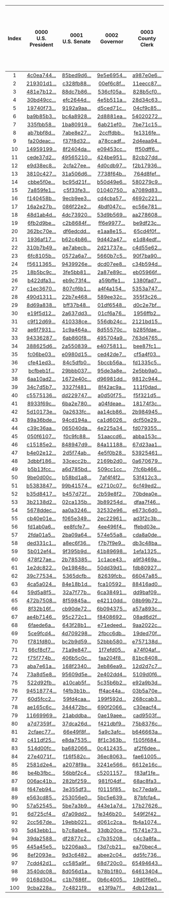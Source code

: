 | Index | 0000<br>U.S. President | 0001<br>U.S. Senate | 0002<br>Governor | 0003<br>County Clerk | 0004<br>Question 1 - should the starting time of the annual town meeting be moved to 6:30 PM? |
|:---:|:---:|:---:|:---:|:---:|:---:|
| 1 | [4c0ea744...](https://github.com/TrustTheVote-Project/VTP-mock-election.US.15/commit/4c0ea74460b424a042e17e93d4d26b73f4854f8a) | [85bed9d6...](https://github.com/TrustTheVote-Project/VTP-mock-election.US.15/commit/85bed9d64d8b1b715169ad3faf3636357ee67b67) | [9e5e6954...](https://github.com/TrustTheVote-Project/VTP-mock-election.US.15/commit/9e5e6954267d176f1039a084fabdefd401968559) | [a987e0e6...](https://github.com/TrustTheVote-Project/VTP-mock-election.US.15/commit/a987e0e6e712303a4949ac371e5d0c11dbe8be78) | [91d7f5dd...](https://github.com/TrustTheVote-Project/VTP-mock-election.US.15/commit/91d7f5dd1da79582ce42ce8393e4645ea8ce7ed6) |
| 2 | [219301d1...](https://github.com/TrustTheVote-Project/VTP-mock-election.US.15/commit/219301d1d1e9b48f419a0d56976222768c22e8e7) | [c328fb88...](https://github.com/TrustTheVote-Project/VTP-mock-election.US.15/commit/c328fb88ceee4c4770fecf84c25fd89960999d07) | [00ef6c8f...](https://github.com/TrustTheVote-Project/VTP-mock-election.US.15/commit/00ef6c8fcd758370c8ad8645998e3b3903e065de) | [11eecc87...](https://github.com/TrustTheVote-Project/VTP-mock-election.US.15/commit/11eecc87305153da339887a7d68b36487301517a) | [787621b7...](https://github.com/TrustTheVote-Project/VTP-mock-election.US.15/commit/787621b786174542fc2d6d625dcd5b0df9eb85f4) |
| 3 | [481e7b12...](https://github.com/TrustTheVote-Project/VTP-mock-election.US.15/commit/481e7b1201f9c18e6787d1f9a07a7aa6d46adf20) | [88dc7b86...](https://github.com/TrustTheVote-Project/VTP-mock-election.US.15/commit/88dc7b8675f6492afb33540287b96cbc092b1862) | [536cf05a...](https://github.com/TrustTheVote-Project/VTP-mock-election.US.15/commit/536cf05a556fb8fc24fedd77c82dd58639e0a934) | [828b5cf0...](https://github.com/TrustTheVote-Project/VTP-mock-election.US.15/commit/828b5cf08eac028ae377731e2359285680739baa) | [5e35c4ea...](https://github.com/TrustTheVote-Project/VTP-mock-election.US.15/commit/5e35c4eaa9314c1f2c179e9029ab1e3b6742aeb8) |
| 4 | [30bd49cc...](https://github.com/TrustTheVote-Project/VTP-mock-election.US.15/commit/30bd49ccb9fcf6e7cb2267516e1645ba42e8ab72) | [efc2644d...](https://github.com/TrustTheVote-Project/VTP-mock-election.US.15/commit/efc2644de29149a924ecec95234337f325fa5998) | [4e5b511a...](https://github.com/TrustTheVote-Project/VTP-mock-election.US.15/commit/4e5b511a511d827709a46758739523f61b9d1daf) | [28d34c63...](https://github.com/TrustTheVote-Project/VTP-mock-election.US.15/commit/28d34c63d3a69ce5093e85efaa4aa6f5868dad16) | [66c059f6...](https://github.com/TrustTheVote-Project/VTP-mock-election.US.15/commit/66c059f6ef87508a1c64e75cd550494793885e06) |
| 5 | [19740f73...](https://github.com/TrustTheVote-Project/VTP-mock-election.US.15/commit/19740f732fbbce066e13e454a8728e2c6ead7ef2) | [9192a9aa...](https://github.com/TrustTheVote-Project/VTP-mock-election.US.15/commit/9192a9aa59032da3a23cc0cef946038091d86da2) | [d5ced71c...](https://github.com/TrustTheVote-Project/VTP-mock-election.US.15/commit/d5ced71c0b436f80899c5ffc680119e90f4fb15a) | [04cf9c85...](https://github.com/TrustTheVote-Project/VTP-mock-election.US.15/commit/04cf9c8590893173f3fdacf38839eca891502cc2) | [398ab386...](https://github.com/TrustTheVote-Project/VTP-mock-election.US.15/commit/398ab386ae2848898fea6abf58409edde2c39fa9) |
| 6 | [ba9b85b3...](https://github.com/TrustTheVote-Project/VTP-mock-election.US.15/commit/ba9b85b3aca199394560545a9183cfa895966c40) | [bc4a8928...](https://github.com/TrustTheVote-Project/VTP-mock-election.US.15/commit/bc4a892814db8bb159d34a7f901e3379a8bee9ea) | [2d8881ea...](https://github.com/TrustTheVote-Project/VTP-mock-election.US.15/commit/2d8881ea41651a69874086a8805858b85c225717) | [54020272...](https://github.com/TrustTheVote-Project/VTP-mock-election.US.15/commit/54020272eaa3869e0dfe6979a00650d121a94236) | [75258fe2...](https://github.com/TrustTheVote-Project/VTP-mock-election.US.15/commit/75258fe2d6b319372caa26e9928efeea3b4c7cde) |
| 7 | [335fbb58...](https://github.com/TrustTheVote-Project/VTP-mock-election.US.15/commit/335fbb58641ced0cd7edd76613fd45da3ea4931c) | [1ba80919...](https://github.com/TrustTheVote-Project/VTP-mock-election.US.15/commit/1ba809191975b4c4ab8c9625f34c4bb819cf18e7) | [6ab21ef0...](https://github.com/TrustTheVote-Project/VTP-mock-election.US.15/commit/6ab21ef05c7c38903e9c38127aef9eb55cc2bd3f) | [7be71c15...](https://github.com/TrustTheVote-Project/VTP-mock-election.US.15/commit/7be71c158c90175a19d0253d9b058d10a6a649f2) | [67f5f95d...](https://github.com/TrustTheVote-Project/VTP-mock-election.US.15/commit/67f5f95ddaa567c192fad77f9a7e91bebae4175d) |
| 8 | [ab7bbf8d...](https://github.com/TrustTheVote-Project/VTP-mock-election.US.15/commit/ab7bbf8daa74483e2f587b4977497372fa7a3ed4) | [7abe8e27...](https://github.com/TrustTheVote-Project/VTP-mock-election.US.15/commit/7abe8e27688f6cd548d4068444c08259f67db5b5) | [2ccffdbb...](https://github.com/TrustTheVote-Project/VTP-mock-election.US.15/commit/2ccffdbb1e70e3828454158b7a145975a50514d5) | [fe1316fe...](https://github.com/TrustTheVote-Project/VTP-mock-election.US.15/commit/fe1316feda91c087be2cc2d35bd54af61d8cbeda) | [31677c19...](https://github.com/TrustTheVote-Project/VTP-mock-election.US.15/commit/31677c19db66e3cb6a0a0d4715f68e1c86f44170) |
| 9 | [fa20deac...](https://github.com/TrustTheVote-Project/VTP-mock-election.US.15/commit/fa20deacf157712139e7f0be05bbc1d620b12fa6) | [f37f8d32...](https://github.com/TrustTheVote-Project/VTP-mock-election.US.15/commit/f37f8d325fd71f730a51e728b563937a9a5b0723) | [a78ccadf...](https://github.com/TrustTheVote-Project/VTP-mock-election.US.15/commit/a78ccadf3773d4026e943e0c017f5efbd87cae20) | [2d4eaa94...](https://github.com/TrustTheVote-Project/VTP-mock-election.US.15/commit/2d4eaa947a9f0d3162a09d32ce465551ecb7ba1a) | [58e33087...](https://github.com/TrustTheVote-Project/VTP-mock-election.US.15/commit/58e33087ec10a76f2ef88c4b6aca5c1acd8b9e80) |
| 10 | [14959199...](https://github.com/TrustTheVote-Project/VTP-mock-election.US.15/commit/149591997cb61548329baaa84c38d5278cc1d06b) | [8f2404da...](https://github.com/TrustTheVote-Project/VTP-mock-election.US.15/commit/8f2404daa630e38bdad65534f3c2d84747da979e) | [e09453cc...](https://github.com/TrustTheVote-Project/VTP-mock-election.US.15/commit/e09453cc1f83b31f043aa0338cda7e0a832fe50a) | [ff50dff6...](https://github.com/TrustTheVote-Project/VTP-mock-election.US.15/commit/ff50dff65b865ae5ac80264be50ae81ec020225b) | [9329307b...](https://github.com/TrustTheVote-Project/VTP-mock-election.US.15/commit/9329307be2841ae984a409e46f8578ddcc792be3) |
| 11 | [cede37d2...](https://github.com/TrustTheVote-Project/VTP-mock-election.US.15/commit/cede37d265d70ecb9bab622ed2f7103dadfa087c) | [49565210...](https://github.com/TrustTheVote-Project/VTP-mock-election.US.15/commit/49565210854527426e699cc7ed56e5b5dc980f34) | [424be951...](https://github.com/TrustTheVote-Project/VTP-mock-election.US.15/commit/424be951dc05bf9662db0fe4b0a40a8192f772c3) | [82cb27dd...](https://github.com/TrustTheVote-Project/VTP-mock-election.US.15/commit/82cb27dd46f86460f5da1e94fbb1a2c206edcf59) | [9385a488...](https://github.com/TrustTheVote-Project/VTP-mock-election.US.15/commit/9385a4881d42a9963db0b2d4bd3ebe7796e3d164) |
| 12 | [e9d38ec8...](https://github.com/TrustTheVote-Project/VTP-mock-election.US.15/commit/e9d38ec8100a6e6e1d5996da5998275a8b99219b) | [2cfa27ee...](https://github.com/TrustTheVote-Project/VTP-mock-election.US.15/commit/2cfa27eee0bc262eef1e36fb73631f1a8aa5ee8c) | [4d0cdb97...](https://github.com/TrustTheVote-Project/VTP-mock-election.US.15/commit/4d0cdb970aaba9ef71487b7dccaaadf5cb05de2c) | [f2b17936...](https://github.com/TrustTheVote-Project/VTP-mock-election.US.15/commit/f2b17936cf31ef91f4926c170fce665749f108b9) | [bb33cff9...](https://github.com/TrustTheVote-Project/VTP-mock-election.US.15/commit/bb33cff9e51c650c41db4c9b21ede55817c4eb69) |
| 13 | [3810c427...](https://github.com/TrustTheVote-Project/VTP-mock-election.US.15/commit/3810c427733b4db75a0c8b4047c1395f951276aa) | [31a506d6...](https://github.com/TrustTheVote-Project/VTP-mock-election.US.15/commit/31a506d693d2f5e130af3e261a957fc7ca4759e1) | [7738f64b...](https://github.com/TrustTheVote-Project/VTP-mock-election.US.15/commit/7738f64b9539bb35e4a180d228cd9914efbe05b2) | [764d8fef...](https://github.com/TrustTheVote-Project/VTP-mock-election.US.15/commit/764d8feff8436d0024d99ce27baa36168f36ef61) | [7b76bc38...](https://github.com/TrustTheVote-Project/VTP-mock-election.US.15/commit/7b76bc381e79e54337186423b942f603191fbaf7) |
| 14 | [cbbe5f0e...](https://github.com/TrustTheVote-Project/VTP-mock-election.US.15/commit/cbbe5f0eac39d1d3b1cdce31593769470f87b17b) | [bc95d21f...](https://github.com/TrustTheVote-Project/VTP-mock-election.US.15/commit/bc95d21f8d6d840e76237682d1c6bfc2797dff54) | [b50d49e6...](https://github.com/TrustTheVote-Project/VTP-mock-election.US.15/commit/b50d49e6e515ed352513c4017239d709ebbdc4d1) | [580279c9...](https://github.com/TrustTheVote-Project/VTP-mock-election.US.15/commit/580279c95269e9b1bb6d7fda5ac248f38f750e9d) | [f23c69ba...](https://github.com/TrustTheVote-Project/VTP-mock-election.US.15/commit/f23c69ba1fa3ec14b8aadca9ee208b8c3259efa3) |
| 15 | [7a859fe1...](https://github.com/TrustTheVote-Project/VTP-mock-election.US.15/commit/7a859fe192e61bdf4ca3eee4e1d8c9ee77f65039) | [c5f33fe3...](https://github.com/TrustTheVote-Project/VTP-mock-election.US.15/commit/c5f33fe3c0f3d1025938610e0dfdce037050b8ad) | [01040750...](https://github.com/TrustTheVote-Project/VTP-mock-election.US.15/commit/0104075003ace58b06a90c2f64d1e7b899b8161e) | [a7089d83...](https://github.com/TrustTheVote-Project/VTP-mock-election.US.15/commit/a7089d83714ffb4ba533c97d4473d2581c0b983e) | [3aa970b3...](https://github.com/TrustTheVote-Project/VTP-mock-election.US.15/commit/3aa970b3d61c7bc35243d3ade78573f28dd69b13) |
| 16 | [f140458b...](https://github.com/TrustTheVote-Project/VTP-mock-election.US.15/commit/f140458be33f65ea871fbc490ff39c230582b551) | [9ecb9ee3...](https://github.com/TrustTheVote-Project/VTP-mock-election.US.15/commit/9ecb9ee302e4ddb732f54ed7ac80a324977febf5) | [cd4cba57...](https://github.com/TrustTheVote-Project/VTP-mock-election.US.15/commit/cd4cba57f0b6a02063b21b37204390d2cdd8473a) | [4692c221...](https://github.com/TrustTheVote-Project/VTP-mock-election.US.15/commit/4692c221476d41c3f08a9a63114c119209554dfb) | [492dd62c...](https://github.com/TrustTheVote-Project/VTP-mock-election.US.15/commit/492dd62ccd783fcd4ec4ee1b46a23808f6571878) |
| 17 | [16a2e27b...](https://github.com/TrustTheVote-Project/VTP-mock-election.US.15/commit/16a2e27b541aa32e64baf6a9ebfabeaebe952d06) | [086f22e2...](https://github.com/TrustTheVote-Project/VTP-mock-election.US.15/commit/086f22e26b67d89214c62a6bef8e46bfdd2709c6) | [4bdf047c...](https://github.com/TrustTheVote-Project/VTP-mock-election.US.15/commit/4bdf047c578639dd588bf36d8c1f2832344218ad) | [ec56e781...](https://github.com/TrustTheVote-Project/VTP-mock-election.US.15/commit/ec56e78164cbf4e1e15436f4918270962d8d6fb3) | [af28f459...](https://github.com/TrustTheVote-Project/VTP-mock-election.US.15/commit/af28f4595e29b6c4080188720392b10a3c329b30) |
| 18 | [48d1ab4d...](https://github.com/TrustTheVote-Project/VTP-mock-election.US.15/commit/48d1ab4da918242b2c1466c31f818439be0252d6) | [4dc73920...](https://github.com/TrustTheVote-Project/VTP-mock-election.US.15/commit/4dc73920144c5840372721907e1ba271d66832fb) | [53d9b569...](https://github.com/TrustTheVote-Project/VTP-mock-election.US.15/commit/53d9b5694859b57d96d986d044043e36de1d356d) | [aa278608...](https://github.com/TrustTheVote-Project/VTP-mock-election.US.15/commit/aa278608eba85f3121970b6ebbf9dcb4013a9ca2) | [8eb42efa...](https://github.com/TrustTheVote-Project/VTP-mock-election.US.15/commit/8eb42efa994a1aa2cd8e491192f98c4c7d724214) |
| 19 | [6fb2d9be...](https://github.com/TrustTheVote-Project/VTP-mock-election.US.15/commit/6fb2d9bea85cc8753997e660966be3701b0de13d) | [c2b8684f...](https://github.com/TrustTheVote-Project/VTP-mock-election.US.15/commit/c2b8684ff2a7ee3d42713d7c79270f5053a4c085) | [ff6e9977...](https://github.com/TrustTheVote-Project/VTP-mock-election.US.15/commit/ff6e99776f22485509c9231d517ce0f6fb3f0a34) | [be9df23c...](https://github.com/TrustTheVote-Project/VTP-mock-election.US.15/commit/be9df23cb3d6505d96b42db79e2e0697c05aeca8) | [2c4fed28...](https://github.com/TrustTheVote-Project/VTP-mock-election.US.15/commit/2c4fed2823b5d981ef08bda329319bd70e5731a8) |
| 20 | [362bc70e...](https://github.com/TrustTheVote-Project/VTP-mock-election.US.15/commit/362bc70e7828197a7a278dacfa125ba1985d10ba) | [df6edcdd...](https://github.com/TrustTheVote-Project/VTP-mock-election.US.15/commit/df6edcdd9587f76fe23794f23b8a0455ff3e9b2b) | [e1aa8e15...](https://github.com/TrustTheVote-Project/VTP-mock-election.US.15/commit/e1aa8e15aaeb85471767800f586d27e43d2b7a6d) | [65cd4f0f...](https://github.com/TrustTheVote-Project/VTP-mock-election.US.15/commit/65cd4f0fcc001d9bb6ff4cb7c52cca01cb486cdc) | [3d4c507d...](https://github.com/TrustTheVote-Project/VTP-mock-election.US.15/commit/3d4c507d722ac879bcf6cbffd0178f15661e3846) |
| 21 | [1936af17...](https://github.com/TrustTheVote-Project/VTP-mock-election.US.15/commit/1936af17b05270428a0153ce7c8b819da91d8e0e) | [b62c4b86...](https://github.com/TrustTheVote-Project/VTP-mock-election.US.15/commit/b62c4b86b01430c6b628c74de628abec938278ce) | [9d442a47...](https://github.com/TrustTheVote-Project/VTP-mock-election.US.15/commit/9d442a476bafd5333bb6877ac78195ccf03373be) | [e1d84edf...](https://github.com/TrustTheVote-Project/VTP-mock-election.US.15/commit/e1d84edf3dd6fd44cc38ef8dd66bf3fdc4b67cdc) | [97d6afe3...](https://github.com/TrustTheVote-Project/VTP-mock-election.US.15/commit/97d6afe3bb4573d5e5f560bc48da4649dc57368f) |
| 22 | [310b7b49...](https://github.com/TrustTheVote-Project/VTP-mock-election.US.15/commit/310b7b497493504ed82fcaabf342c2bb542b79aa) | [ae7abecb...](https://github.com/TrustTheVote-Project/VTP-mock-election.US.15/commit/ae7abecbc7d65931b7900ed9c7eadc23d02a2136) | [2d21737e...](https://github.com/TrustTheVote-Project/VTP-mock-election.US.15/commit/2d21737e23578752be471212a2ac289374e421f1) | [c4d55e62...](https://github.com/TrustTheVote-Project/VTP-mock-election.US.15/commit/c4d55e622c7770e9376e4461993db795646d706e) | [0051c5b1...](https://github.com/TrustTheVote-Project/VTP-mock-election.US.15/commit/0051c5b14569efa6036aab765976d27d4c06aa18) |
| 23 | [6fc8105b...](https://github.com/TrustTheVote-Project/VTP-mock-election.US.15/commit/6fc8105b5b7025829923351e5feeb7c7965fa93a) | [0572a6a7...](https://github.com/TrustTheVote-Project/VTP-mock-election.US.15/commit/0572a6a7357c3614e9ca700dc3cbc8ac32a60442) | [5660b7c5...](https://github.com/TrustTheVote-Project/VTP-mock-election.US.15/commit/5660b7c57edbb0d52d7f0c4fb7c1f8bcfae6a80d) | [90f7ba90...](https://github.com/TrustTheVote-Project/VTP-mock-election.US.15/commit/90f7ba903ed6cf63d092468f4b6238c01d52e4d2) | [30f90d2d...](https://github.com/TrustTheVote-Project/VTP-mock-election.US.15/commit/30f90d2db27b4c8dcf7fb65de1fad1061a84fcdc) |
| 24 | [f5611365...](https://github.com/TrustTheVote-Project/VTP-mock-election.US.15/commit/f5611365bd6953eb80da4e36055673f679ac6076) | [9439926e...](https://github.com/TrustTheVote-Project/VTP-mock-election.US.15/commit/9439926e77640e591b53737f86779793a242ff67) | [dcd07ee8...](https://github.com/TrustTheVote-Project/VTP-mock-election.US.15/commit/dcd07ee8b98ba77b619cf51a133ed1f28e8e56e2) | [c34b594d...](https://github.com/TrustTheVote-Project/VTP-mock-election.US.15/commit/c34b594dc53d9dc10e72405bcfeb7e7440e29731) | [f44128d3...](https://github.com/TrustTheVote-Project/VTP-mock-election.US.15/commit/f44128d3ec19cd594db13efec5866a068564d7e1) |
| 25 | [18b5bc9c...](https://github.com/TrustTheVote-Project/VTP-mock-election.US.15/commit/18b5bc9c8508801739a84f486ce409991b5cdcb2) | [3fe5bb81...](https://github.com/TrustTheVote-Project/VTP-mock-election.US.15/commit/3fe5bb817c4ea0f8eeb3506486e973a3209588d6) | [2a87e89c...](https://github.com/TrustTheVote-Project/VTP-mock-election.US.15/commit/2a87e89ca91f54950b84ebed945ed2abf816d32f) | [eb05966f...](https://github.com/TrustTheVote-Project/VTP-mock-election.US.15/commit/eb05966f0c3be213505e9f7b5caf2c8f2f31b906) | [fab19e9b...](https://github.com/TrustTheVote-Project/VTP-mock-election.US.15/commit/fab19e9b1c8af6e75019efe9587a1a46e6a86cd1) |
| 26 | [b422dfa3...](https://github.com/TrustTheVote-Project/VTP-mock-election.US.15/commit/b422dfa3f46645808b22462337d2549f3f3742fc) | [eb9c73f4...](https://github.com/TrustTheVote-Project/VTP-mock-election.US.15/commit/eb9c73f4d10ad526f0b1d2516c43373e89584187) | [a59bffe1...](https://github.com/TrustTheVote-Project/VTP-mock-election.US.15/commit/a59bffe16ca37400d7cc89c1a52bf2cfc9503f0e) | [1380fad7...](https://github.com/TrustTheVote-Project/VTP-mock-election.US.15/commit/1380fad7eaa91ea355130260b46edd87926213fa) | [a0d39a31...](https://github.com/TrustTheVote-Project/VTP-mock-election.US.15/commit/a0d39a31b44471cbb2628a3267e26b858af826cc) |
| 27 | [c1ec3670...](https://github.com/TrustTheVote-Project/VTP-mock-election.US.15/commit/c1ec367029b48546918f92f54ba82e5d03582d48) | [807cf6b1...](https://github.com/TrustTheVote-Project/VTP-mock-election.US.15/commit/807cf6b1b4b00239b5ba13496bfffc2da4237d13) | [a4f4a154...](https://github.com/TrustTheVote-Project/VTP-mock-election.US.15/commit/a4f4a15481d6c7258fa472d1ebe906d9a46037d0) | [5353a747...](https://github.com/TrustTheVote-Project/VTP-mock-election.US.15/commit/5353a747a91e7c0a3f4bd406b148663ecd3ca607) | [d5305698...](https://github.com/TrustTheVote-Project/VTP-mock-election.US.15/commit/d5305698e60baa9d1a57d741336803c60f84af76) |
| 28 | [490d1311...](https://github.com/TrustTheVote-Project/VTP-mock-election.US.15/commit/490d13119a12ef84092c3c4bfd408a24eadebca4) | [22b7e468...](https://github.com/TrustTheVote-Project/VTP-mock-election.US.15/commit/22b7e468f2c710d8265ac4bee67f63ec9645a7d7) | [589ee32c...](https://github.com/TrustTheVote-Project/VTP-mock-election.US.15/commit/589ee32cafa9ed5ff7615a170332e45a2c532482) | [355f3c26...](https://github.com/TrustTheVote-Project/VTP-mock-election.US.15/commit/355f3c26de702eede7a7d44af51147ec606f2cc9) | [8ed3c6c1...](https://github.com/TrustTheVote-Project/VTP-mock-election.US.15/commit/8ed3c6c152ac8623c11cd4326a712a8023b993fd) |
| 29 | [8d69a838...](https://github.com/TrustTheVote-Project/VTP-mock-election.US.15/commit/8d69a83847384463bacb8b67fc4b1d2ea2d707c6) | [bff37b48...](https://github.com/TrustTheVote-Project/VTP-mock-election.US.15/commit/bff37b484f665fa4c5e4f949859b62f373ff2472) | [01df6548...](https://github.com/TrustTheVote-Project/VTP-mock-election.US.15/commit/01df6548ec073d870a3f20a587c210bad8f5c122) | [d0c2e7bf...](https://github.com/TrustTheVote-Project/VTP-mock-election.US.15/commit/d0c2e7bfb8d6b3c4c0dab8c1e89a4fd8d523516f) | [615160e8...](https://github.com/TrustTheVote-Project/VTP-mock-election.US.15/commit/615160e80eadec83338e7320345b3ad71b323de0) |
| 30 | [e19f5d12...](https://github.com/TrustTheVote-Project/VTP-mock-election.US.15/commit/e19f5d121020957669260fca9054295adf9f9d90) | [2a637dd3...](https://github.com/TrustTheVote-Project/VTP-mock-election.US.15/commit/2a637dd3da356fd72791e6c7ebd2fea483f96c63) | [01cf6a76...](https://github.com/TrustTheVote-Project/VTP-mock-election.US.15/commit/01cf6a76f4db50b8a745e2cad0136d4132c9f67c) | [1956ffb2...](https://github.com/TrustTheVote-Project/VTP-mock-election.US.15/commit/1956ffb22cdba9d4011f48c220c655f2b1517c50) | [4e52e440...](https://github.com/TrustTheVote-Project/VTP-mock-election.US.15/commit/4e52e4407c237b82b2539e6100a899ef3daf4189) |
| 31 | [c9f12d69...](https://github.com/TrustTheVote-Project/VTP-mock-election.US.15/commit/c9f12d699f8a17cf2ec40a60386fcab5370f65d8) | [410338ce...](https://github.com/TrustTheVote-Project/VTP-mock-election.US.15/commit/410338ce7f453c588ff100f0be675b656f5671d8) | [556db24c...](https://github.com/TrustTheVote-Project/VTP-mock-election.US.15/commit/556db24c176b4d3f45c77f157a19c63f929a7063) | [2121bd15...](https://github.com/TrustTheVote-Project/VTP-mock-election.US.15/commit/2121bd15e90e7bd18670e205a8c06f04d14c8e2e) | [91b6c455...](https://github.com/TrustTheVote-Project/VTP-mock-election.US.15/commit/91b6c45569bf4b650846dfef9ce3860329353638) |
| 32 | [ae6f7931...](https://github.com/TrustTheVote-Project/VTP-mock-election.US.15/commit/ae6f7931e489ebcd0964ec3918e8ec17bc94037a) | [1c9a464a...](https://github.com/TrustTheVote-Project/VTP-mock-election.US.15/commit/1c9a464a7d9ff6a42cc812de15defa90178174b4) | [8d55570c...](https://github.com/TrustTheVote-Project/VTP-mock-election.US.15/commit/8d55570cbc82ed5cc7061cb28b07373230bc034f) | [b285fdae...](https://github.com/TrustTheVote-Project/VTP-mock-election.US.15/commit/b285fdae569b6a0721508e10d1e0fa0355401a24) | [160d5d00...](https://github.com/TrustTheVote-Project/VTP-mock-election.US.15/commit/160d5d00ba71e4f8de4cf2197ac58134b09a1852) |
| 33 | [94336287...](https://github.com/TrustTheVote-Project/VTP-mock-election.US.15/commit/943362877ee33e22f9bba686154b704fd02a49b6) | [6ab860f8...](https://github.com/TrustTheVote-Project/VTP-mock-election.US.15/commit/6ab860f885e2dff0f9b94e183f7f13fd2a57e173) | [495704a9...](https://github.com/TrustTheVote-Project/VTP-mock-election.US.15/commit/495704a99df8b78f62f42b969e593b60d7cddb37) | [763d4765...](https://github.com/TrustTheVote-Project/VTP-mock-election.US.15/commit/763d4765505491494ca5c05d59edd34262b474a0) | [23dba760...](https://github.com/TrustTheVote-Project/VTP-mock-election.US.15/commit/23dba760a2b8e42a3e47831e35c8d3d61bd60c3f) |
| 34 | [388625d6...](https://github.com/TrustTheVote-Project/VTP-mock-election.US.15/commit/388625d600ca1847a225c5cb63b2211e6d3d0cfb) | [2a550839...](https://github.com/TrustTheVote-Project/VTP-mock-election.US.15/commit/2a5508397acaa21f492e8851565952ea4694a59d) | [e4075811...](https://github.com/TrustTheVote-Project/VTP-mock-election.US.15/commit/e407581118cd4c2bb2f8a40daca9017786236de7) | [bee87fc1...](https://github.com/TrustTheVote-Project/VTP-mock-election.US.15/commit/bee87fc193debfba80f79c00338e49dffa2891fe) | [c1a7118b...](https://github.com/TrustTheVote-Project/VTP-mock-election.US.15/commit/c1a7118be1f7c8cd13e1241f89225ea3c593d5b3) |
| 35 | [fc06be03...](https://github.com/TrustTheVote-Project/VTP-mock-election.US.15/commit/fc06be03ec0dc5dd8f100af15420f6e9edd3fb7d) | [e0980d15...](https://github.com/TrustTheVote-Project/VTP-mock-election.US.15/commit/e0980d155f6c70b0c9823a23eae75553e91e8ed9) | [ced42de7...](https://github.com/TrustTheVote-Project/VTP-mock-election.US.15/commit/ced42de760a0d6712fab04c029bd6518f3d9810d) | [cf5a4f03...](https://github.com/TrustTheVote-Project/VTP-mock-election.US.15/commit/cf5a4f03b8d84794e85f9c2bb7dae98add718cb1) | [05319bd6...](https://github.com/TrustTheVote-Project/VTP-mock-election.US.15/commit/05319bd6252b2187a85250de30161789de659b3c) |
| 36 | [cfe41ed3...](https://github.com/TrustTheVote-Project/VTP-mock-election.US.15/commit/cfe41ed3e2c8dfee4ac149407fd79a805b7ec77a) | [84c5dfb0...](https://github.com/TrustTheVote-Project/VTP-mock-election.US.15/commit/84c5dfb0b17ce1b5b2f36dc302c2811b87925db2) | [5bccb56a...](https://github.com/TrustTheVote-Project/VTP-mock-election.US.15/commit/5bccb56a57f82610de41a3e0f7ee5685a86edb03) | [fd1335c5...](https://github.com/TrustTheVote-Project/VTP-mock-election.US.15/commit/fd1335c5dc7d2df62826945d38770b59f0f0abfe) | [817055e9...](https://github.com/TrustTheVote-Project/VTP-mock-election.US.15/commit/817055e9fb0d31ed659da0a7b76cfb518beda1bd) |
| 37 | [bcfbeb1f...](https://github.com/TrustTheVote-Project/VTP-mock-election.US.15/commit/bcfbeb1fb853267b8afa800a3c03d88f20e9feae) | [29bbb037...](https://github.com/TrustTheVote-Project/VTP-mock-election.US.15/commit/29bbb0379f5ee7c06aa5de016b9f8789c49e9c4a) | [95de3a8e...](https://github.com/TrustTheVote-Project/VTP-mock-election.US.15/commit/95de3a8ec6af6be9243cb82f4fb7696f52dc5f23) | [2e5bb9a0...](https://github.com/TrustTheVote-Project/VTP-mock-election.US.15/commit/2e5bb9a0e1ff59c89ce9e465a88cf78ebf3311f9) | [1fc57a3b...](https://github.com/TrustTheVote-Project/VTP-mock-election.US.15/commit/1fc57a3bfa9d0eee8f66ad65ce7262aa7b744143) |
| 38 | [6aa10ad2...](https://github.com/TrustTheVote-Project/VTP-mock-election.US.15/commit/6aa10ad2d1c8799cf871150a0eaa96706dd8d347) | [1672e40c...](https://github.com/TrustTheVote-Project/VTP-mock-election.US.15/commit/1672e40c41a44a8f431619c511892313ecfccca0) | [d96981dd...](https://github.com/TrustTheVote-Project/VTP-mock-election.US.15/commit/d96981dd83175bee1a2103db7a769d2a86435dd1) | [9812c944...](https://github.com/TrustTheVote-Project/VTP-mock-election.US.15/commit/9812c944eb6697392e78eb5456c64db353a0635d) | [947fc3c8...](https://github.com/TrustTheVote-Project/VTP-mock-election.US.15/commit/947fc3c8db7d802f9848f7592c9e9a2300904031) |
| 39 | [34c7d5b7...](https://github.com/TrustTheVote-Project/VTP-mock-election.US.15/commit/34c7d5b700f13c282db8444ad66bdba74de40764) | [3327f481...](https://github.com/TrustTheVote-Project/VTP-mock-election.US.15/commit/3327f481f35493905f625e0ed4d92d66597bf1fb) | [8f42ac9a...](https://github.com/TrustTheVote-Project/VTP-mock-election.US.15/commit/8f42ac9aafbe0cfa232a01604033458fc9c09115) | [111f0dad...](https://github.com/TrustTheVote-Project/VTP-mock-election.US.15/commit/111f0dadd98549aa0dc286a4b911b9e911ec269a) | [3e751b18...](https://github.com/TrustTheVote-Project/VTP-mock-election.US.15/commit/3e751b1840d486d1956e5851149a1ac9f2ce049a) |
| 40 | [c5575136...](https://github.com/TrustTheVote-Project/VTP-mock-election.US.15/commit/c55751365c939d77e9672f86473d6a065f442d2e) | [dd229747...](https://github.com/TrustTheVote-Project/VTP-mock-election.US.15/commit/dd229747ce3654239361d995abe82b40c4a3ca4f) | [a0d50f75...](https://github.com/TrustTheVote-Project/VTP-mock-election.US.15/commit/a0d50f754e9d365f21679403c02a1d8016a4756c) | [f5f321d5...](https://github.com/TrustTheVote-Project/VTP-mock-election.US.15/commit/f5f321d54c814196b2f70445eb5111d356c548a9) | [6190ed49...](https://github.com/TrustTheVote-Project/VTP-mock-election.US.15/commit/6190ed494deab9f6c104b31c0c3d4285fc219c8c) |
| 41 | [8933f69c...](https://github.com/TrustTheVote-Project/VTP-mock-election.US.15/commit/8933f69c2ab3cc1eb7ac76f8bbfb326410473cc8) | [6ba2e780...](https://github.com/TrustTheVote-Project/VTP-mock-election.US.15/commit/6ba2e7800e4416152f480bcbd262142bd629325f) | [a04fdeae...](https://github.com/TrustTheVote-Project/VTP-mock-election.US.15/commit/a04fdeae1bc01cb4d12185d0a902f0fdf5417cb9) | [18174f3c...](https://github.com/TrustTheVote-Project/VTP-mock-election.US.15/commit/18174f3ce82e8950a79206cc09c55d19721f72de) | [dd0c9170...](https://github.com/TrustTheVote-Project/VTP-mock-election.US.15/commit/dd0c9170a2a5d98d4dc66715d35a49fca58ba255) |
| 42 | [5d10173e...](https://github.com/TrustTheVote-Project/VTP-mock-election.US.15/commit/5d10173e0b7aaf15946d7975581279cf4e695432) | [0a2633fc...](https://github.com/TrustTheVote-Project/VTP-mock-election.US.15/commit/0a2633fc5726f890cf9760601d3bcad597afad99) | [aa14cb86...](https://github.com/TrustTheVote-Project/VTP-mock-election.US.15/commit/aa14cb860c8e39131ea921584485b37662d4dd25) | [2b984945...](https://github.com/TrustTheVote-Project/VTP-mock-election.US.15/commit/2b9849454bff98e1b54e6813f469dc99306664e7) | [76737114...](https://github.com/TrustTheVote-Project/VTP-mock-election.US.15/commit/76737114cdf8dcd0a723247bd3862c3bbb0683e9) |
| 43 | [89a36bde...](https://github.com/TrustTheVote-Project/VTP-mock-election.US.15/commit/89a36bdeeb449c6f84375ed35499433b1d208261) | [94cd194a...](https://github.com/TrustTheVote-Project/VTP-mock-election.US.15/commit/94cd194a438be597510d8c03d55b7362eb632da2) | [ca1d6026...](https://github.com/TrustTheVote-Project/VTP-mock-election.US.15/commit/ca1d6026ff0f0fce76e26f2de6b1b20c89aaff40) | [dcf50e29...](https://github.com/TrustTheVote-Project/VTP-mock-election.US.15/commit/dcf50e29b41e611edbbb9538fab893b11881a5f3) | [d5446c00...](https://github.com/TrustTheVote-Project/VTP-mock-election.US.15/commit/d5446c006a7ddc61d788a54d15bb8b8d999bfe4d) |
| 44 | [c39c36aa...](https://github.com/TrustTheVote-Project/VTP-mock-election.US.15/commit/c39c36aa98805120679ccd82e17c57e0b11c3c43) | [065040da...](https://github.com/TrustTheVote-Project/VTP-mock-election.US.15/commit/065040daa3c3460d9961c0d1683aa732c58f3c1b) | [4e225a34...](https://github.com/TrustTheVote-Project/VTP-mock-election.US.15/commit/4e225a341a7dcc85e710c89da30a93b33e717249) | [fd079355...](https://github.com/TrustTheVote-Project/VTP-mock-election.US.15/commit/fd079355dd654b580d0ad82c400f254c1e146630) | [50ae3dce...](https://github.com/TrustTheVote-Project/VTP-mock-election.US.15/commit/50ae3dcecc3dfb815a4ddaf475c6f30868c69b40) |
| 45 | [050f6107...](https://github.com/TrustTheVote-Project/VTP-mock-election.US.15/commit/050f6107099e540d8ef1d0ea93e5c9de38cbe09c) | [f0c9fc88...](https://github.com/TrustTheVote-Project/VTP-mock-election.US.15/commit/f0c9fc886a208c9a377b7aa63476b06ce712485a) | [51aaccd6...](https://github.com/TrustTheVote-Project/VTP-mock-election.US.15/commit/51aaccd64f34fae2ecf7fc210b11f60cb0b81eef) | [abba153c...](https://github.com/TrustTheVote-Project/VTP-mock-election.US.15/commit/abba153c33617c298de967ef39e0041b1360b77f) | [69842c89...](https://github.com/TrustTheVote-Project/VTP-mock-election.US.15/commit/69842c89587d888936f1c0e00e79fc30f2953fb9) |
| 46 | [c15185e2...](https://github.com/TrustTheVote-Project/VTP-mock-election.US.15/commit/c15185e296c6ac0488816226f13d85e133fbb993) | [848947d9...](https://github.com/TrustTheVote-Project/VTP-mock-election.US.15/commit/848947d9b2fae7583a851838cb6b9e7cac62cfd2) | [84a11188...](https://github.com/TrustTheVote-Project/VTP-mock-election.US.15/commit/84a11188e8451dcacc628b43dd2193d70dc51186) | [67d23aa1...](https://github.com/TrustTheVote-Project/VTP-mock-election.US.15/commit/67d23aa1c67659843b612b133c698f5060b905c6) | [7a64ab45...](https://github.com/TrustTheVote-Project/VTP-mock-election.US.15/commit/7a64ab451dac00cf7504b77a8b7ab0b39278cb6f) |
| 47 | [b4e02e12...](https://github.com/TrustTheVote-Project/VTP-mock-election.US.15/commit/b4e02e129f9901789846fb47efb6a63e9cbb3236) | [2d5f74ab...](https://github.com/TrustTheVote-Project/VTP-mock-election.US.15/commit/2d5f74abc4da50b3847f37cc8b11a8ad201f394f) | [4e5f0b28...](https://github.com/TrustTheVote-Project/VTP-mock-election.US.15/commit/4e5f0b28bb669f2050003b4b4a12cab0f97ef0b0) | [53925461...](https://github.com/TrustTheVote-Project/VTP-mock-election.US.15/commit/53925461991fdfbb7210db8bbe5edafee167e3e9) | [d3feb94c...](https://github.com/TrustTheVote-Project/VTP-mock-election.US.15/commit/d3feb94c74f763eb1dbfe429df654e493a105ac9) |
| 48 | [3dbbf186...](https://github.com/TrustTheVote-Project/VTP-mock-election.US.15/commit/3dbbf186c71d8418164d42dc28a32307518a456b) | [33cecc2b...](https://github.com/TrustTheVote-Project/VTP-mock-election.US.15/commit/33cecc2bea6e6cbc322dbe9f457c7056cb1b068a) | [2169b2d0...](https://github.com/TrustTheVote-Project/VTP-mock-election.US.15/commit/2169b2d07b8be74db436bce97ce68495e772ca84) | [0a670679...](https://github.com/TrustTheVote-Project/VTP-mock-election.US.15/commit/0a6706791e528f1b330c1a00cca93baf541bf974) | [aae85ca6...](https://github.com/TrustTheVote-Project/VTP-mock-election.US.15/commit/aae85ca62c9382b0007bf69eff81ab36d2d9d454) |
| 49 | [b5b13fcc...](https://github.com/TrustTheVote-Project/VTP-mock-election.US.15/commit/b5b13fcc2dbb21bcd1e52ea3fde9d30146a55541) | [a6d785bd...](https://github.com/TrustTheVote-Project/VTP-mock-election.US.15/commit/a6d785bd6eef9e6dbef3a7e1e1c49d5f65f363e2) | [509cc1cc...](https://github.com/TrustTheVote-Project/VTP-mock-election.US.15/commit/509cc1cc9e0a587afa99ab6facd30782c86327ad) | [7fc6b466...](https://github.com/TrustTheVote-Project/VTP-mock-election.US.15/commit/7fc6b4662b2d0c42e8326873561901eb664478c4) | [16debcb1...](https://github.com/TrustTheVote-Project/VTP-mock-election.US.15/commit/16debcb1c5bd6bb584e67c2228b1daeb396af72c) |
| 50 | [9be0d00c...](https://github.com/TrustTheVote-Project/VTP-mock-election.US.15/commit/9be0d00c846138d5eac4e92a6dfba2c00d2d026c) | [b58bd1a8...](https://github.com/TrustTheVote-Project/VTP-mock-election.US.15/commit/b58bd1a8178c2f3f9d3f58775338e4d53932d9fa) | [7af4f4f2...](https://github.com/TrustTheVote-Project/VTP-mock-election.US.15/commit/7af4f4f274ee5bc0201bba2c9c4136b356c8ce8b) | [53f412c3...](https://github.com/TrustTheVote-Project/VTP-mock-election.US.15/commit/53f412c351ae85139fbc76600b92d0c95a2903f7) | [f83032ca...](https://github.com/TrustTheVote-Project/VTP-mock-election.US.15/commit/f83032ca789c92f2e0545b9a889116bfeeac6629) |
| 51 | [b5383847...](https://github.com/TrustTheVote-Project/VTP-mock-election.US.15/commit/b5383847d90508015750676aad99eb19f305d575) | [99b41574...](https://github.com/TrustTheVote-Project/VTP-mock-election.US.15/commit/99b4157464aaf298948c95829df7d5ce094a2c7c) | [e2710c07...](https://github.com/TrustTheVote-Project/VTP-mock-election.US.15/commit/e2710c075e2e825d8c7e161c73256e5527491955) | [6cf49ed2...](https://github.com/TrustTheVote-Project/VTP-mock-election.US.15/commit/6cf49ed20fcc8d58b81c893a828f01e3c2c56b5e) | [d8af86ad...](https://github.com/TrustTheVote-Project/VTP-mock-election.US.15/commit/d8af86ad2f50b4b0c4980c6e7310c798b1ae6175) |
| 52 | [b35d8417...](https://github.com/TrustTheVote-Project/VTP-mock-election.US.15/commit/b35d841763c7d3e42cce3dd25b48f0a5c4f74270) | [b457d72f...](https://github.com/TrustTheVote-Project/VTP-mock-election.US.15/commit/b457d72fb81fdc17899570d8011a0ff81bb40500) | [2b59e8f2...](https://github.com/TrustTheVote-Project/VTP-mock-election.US.15/commit/2b59e8f21a0daea6af3c2534113beddbfd4ec9cf) | [70bdea0e...](https://github.com/TrustTheVote-Project/VTP-mock-election.US.15/commit/70bdea0e646891cbf9632e40faade11e316e3094) | [134b5f66...](https://github.com/TrustTheVote-Project/VTP-mock-election.US.15/commit/134b5f66eb751ef6fdd94f5fadf8aeec8cae55ae) |
| 53 | [3b2138d2...](https://github.com/TrustTheVote-Project/VTP-mock-election.US.15/commit/3b2138d248ca7a1aad3236f6e995f3b8dfab11c9) | [02ca135b...](https://github.com/TrustTheVote-Project/VTP-mock-election.US.15/commit/02ca135b6b8e99fc281e644f9aae94b334bf9d55) | [3b89254d...](https://github.com/TrustTheVote-Project/VTP-mock-election.US.15/commit/3b89254d372d7e169fb142264a1fe8c1927f3a32) | [dfaa7f46...](https://github.com/TrustTheVote-Project/VTP-mock-election.US.15/commit/dfaa7f46523511b3d4aad08b548101cedae38e8f) | [2b3d0a72...](https://github.com/TrustTheVote-Project/VTP-mock-election.US.15/commit/2b3d0a727c8cdc2b04137df02d74449a7d3a51d5) |
| 54 | [5678ddec...](https://github.com/TrustTheVote-Project/VTP-mock-election.US.15/commit/5678ddec7311de3c716bf7fb317e58d58e0b3b42) | [aa0a3246...](https://github.com/TrustTheVote-Project/VTP-mock-election.US.15/commit/aa0a3246c8fc28d6743d6c1dba8809dfc2098a3a) | [32532e96...](https://github.com/TrustTheVote-Project/VTP-mock-election.US.15/commit/32532e96f13a239f92e11eab4f2acfb3ecd766c0) | [e673c6d0...](https://github.com/TrustTheVote-Project/VTP-mock-election.US.15/commit/e673c6d07063d62f87507355d5bfd8b2ec0c389a) | [0b013a81...](https://github.com/TrustTheVote-Project/VTP-mock-election.US.15/commit/0b013a811555aa70298cbf9287e366442b2a7b74) |
| 55 | [cb40e01e...](https://github.com/TrustTheVote-Project/VTP-mock-election.US.15/commit/cb40e01e3734e4a5ae7d316befa8a57bfeaa7f5a) | [f065e349...](https://github.com/TrustTheVote-Project/VTP-mock-election.US.15/commit/f065e34996208362ca3b90ba856849cce747bf14) | [2ec22961...](https://github.com/TrustTheVote-Project/VTP-mock-election.US.15/commit/2ec22961d6ca3090ba2952d6ad5f24e700c2a359) | [ad3f2c3b...](https://github.com/TrustTheVote-Project/VTP-mock-election.US.15/commit/ad3f2c3b208b043e8b1da948c2aafd9ed6be96e3) | [777c8fd6...](https://github.com/TrustTheVote-Project/VTP-mock-election.US.15/commit/777c8fd61163eebb4c39ae63540834c5b602429e) |
| 56 | [fd1ab0a6...](https://github.com/TrustTheVote-Project/VTP-mock-election.US.15/commit/fd1ab0a64702d9df5d4190f41f6fb99939cff12e) | [ee8fcfe7...](https://github.com/TrustTheVote-Project/VTP-mock-election.US.15/commit/ee8fcfe7530353e656474c2c350cb6bf8f671045) | [4ee496f4...](https://github.com/TrustTheVote-Project/VTP-mock-election.US.15/commit/4ee496f4cc36780b252954bbb4340a6aa41751c6) | [ffebd03e...](https://github.com/TrustTheVote-Project/VTP-mock-election.US.15/commit/ffebd03e4bfb5ed793a475fb85b009ecd95b4c29) | [5aeb14b1...](https://github.com/TrustTheVote-Project/VTP-mock-election.US.15/commit/5aeb14b12ae9bffbbbcd3a9fe3e89439cc35ca1b) |
| 57 | [2fda01a5...](https://github.com/TrustTheVote-Project/VTP-mock-election.US.15/commit/2fda01a50057bd680239f531ae9e15ed9bb2ad84) | [2ba09a64...](https://github.com/TrustTheVote-Project/VTP-mock-election.US.15/commit/2ba09a64a9eabdaaee2a9bbb1db74b3d0d7d52d4) | [574e55a8...](https://github.com/TrustTheVote-Project/VTP-mock-election.US.15/commit/574e55a8f07be288a1c39f58da48ce1bd5d80743) | [cda8a0de...](https://github.com/TrustTheVote-Project/VTP-mock-election.US.15/commit/cda8a0de9ff9a112d25bd7ebe14ed9f619a9c91d) | [e058e3a5...](https://github.com/TrustTheVote-Project/VTP-mock-election.US.15/commit/e058e3a5d02d802c454ac1fa5d86bc792015984e) |
| 58 | [ded331c1...](https://github.com/TrustTheVote-Project/VTP-mock-election.US.15/commit/ded331c1e25eeba52c408daa84a7570413f08fa3) | [a8ec6f36...](https://github.com/TrustTheVote-Project/VTP-mock-election.US.15/commit/a8ec6f3680866a6e38ea324faebde0227de2b2de) | [f7b7f9e9...](https://github.com/TrustTheVote-Project/VTP-mock-election.US.15/commit/f7b7f9e9bc7366cd2b416a4501361cfedadaff68) | [db3c48ba...](https://github.com/TrustTheVote-Project/VTP-mock-election.US.15/commit/db3c48baab674c767e7bab70a142b4f3024cc0d8) | [c9c4a233...](https://github.com/TrustTheVote-Project/VTP-mock-election.US.15/commit/c9c4a2332122bf29dbfb8d6821f2bc7ce02de030) |
| 59 | [5b012ef4...](https://github.com/TrustTheVote-Project/VTP-mock-election.US.15/commit/5b012ef40fe8f1c06e58ad16a39629087ea18d47) | [9f395b9d...](https://github.com/TrustTheVote-Project/VTP-mock-election.US.15/commit/9f395b9d7e74c3f534e1616d47779eca1d9df0ba) | [41b89698...](https://github.com/TrustTheVote-Project/VTP-mock-election.US.15/commit/41b896980705d38b9937aaf717df7bc08aebde0b) | [1efa1325...](https://github.com/TrustTheVote-Project/VTP-mock-election.US.15/commit/1efa132507b9a96b3fcaabeb036c9ebc4561d7ed) | [0b07bdbf...](https://github.com/TrustTheVote-Project/VTP-mock-election.US.15/commit/0b07bdbfa51eb36b913163cd39ec75df2afe0e79) |
| 60 | [478f27ae...](https://github.com/TrustTheVote-Project/VTP-mock-election.US.15/commit/478f27ae1e59d2b150b18d8dec1929f3d3daff93) | [2b785385...](https://github.com/TrustTheVote-Project/VTP-mock-election.US.15/commit/2b785385f72cbecb391f92d68c734f20afc3d6bf) | [1c1ace43...](https://github.com/TrustTheVote-Project/VTP-mock-election.US.15/commit/1c1ace4362d712cc4fc9d041ed6b01642e21ed05) | [a9f3469a...](https://github.com/TrustTheVote-Project/VTP-mock-election.US.15/commit/a9f3469a135cb1319197d57361aab203da301e3a) | [7bf44262...](https://github.com/TrustTheVote-Project/VTP-mock-election.US.15/commit/7bf44262d5e9e435fa6815837c2f47b64b4c5604) |
| 61 | [1e2dc822...](https://github.com/TrustTheVote-Project/VTP-mock-election.US.15/commit/1e2dc8227df9b552a9004bfe5dcf75a00b6ffcca) | [0e19848c...](https://github.com/TrustTheVote-Project/VTP-mock-election.US.15/commit/0e19848c98aec3c5ed06accc93dd18b89fe68fcb) | [50dd39d1...](https://github.com/TrustTheVote-Project/VTP-mock-election.US.15/commit/50dd39d1bfda4c17915f635703e0504d02d59df3) | [fdb80927...](https://github.com/TrustTheVote-Project/VTP-mock-election.US.15/commit/fdb80927285b8788db65dd2b730f6402c53b491e) | [493d439c...](https://github.com/TrustTheVote-Project/VTP-mock-election.US.15/commit/493d439ca482ce69b539e3c9235d5e05d73383d6) |
| 62 | [39c77534...](https://github.com/TrustTheVote-Project/VTP-mock-election.US.15/commit/39c77534ccfe19f5e8d3a534c340d8bf7374931e) | [5365dcfb...](https://github.com/TrustTheVote-Project/VTP-mock-election.US.15/commit/5365dcfb30328e264770d9bd8e9fd501a39da982) | [82639fcb...](https://github.com/TrustTheVote-Project/VTP-mock-election.US.15/commit/82639fcb0a94b5f636446684bf62e21eb2e5c979) | [66047a85...](https://github.com/TrustTheVote-Project/VTP-mock-election.US.15/commit/66047a858eee0cc7585fd14e73d8796c772b08f4) | [33f9b1c4...](https://github.com/TrustTheVote-Project/VTP-mock-election.US.15/commit/33f9b1c4abdb6c9c5a1708f3f3272f0d16522a0e) |
| 63 | [4ca5a024...](https://github.com/TrustTheVote-Project/VTP-mock-election.US.15/commit/4ca5a024ae84c12d9f2fa508bf0477fa757d32e9) | [84e18b1d...](https://github.com/TrustTheVote-Project/VTP-mock-election.US.15/commit/84e18b1da5655a3a092451f00279a19957bba109) | [fca10592...](https://github.com/TrustTheVote-Project/VTP-mock-election.US.15/commit/fca105924787633b0992eedc438ce8ee3954a045) | [88416ad0...](https://github.com/TrustTheVote-Project/VTP-mock-election.US.15/commit/88416ad082f8495c6a01e7ba6f608ee3d187e84e) | [61d852fc...](https://github.com/TrustTheVote-Project/VTP-mock-election.US.15/commit/61d852fc4cc0800689b50d8cd1b25ffcad38b450) |
| 64 | [59d5a8f5...](https://github.com/TrustTheVote-Project/VTP-mock-election.US.15/commit/59d5a8f556ce7b0d1be19b8143006ccd94fa6ba4) | [32a7f77b...](https://github.com/TrustTheVote-Project/VTP-mock-election.US.15/commit/32a7f77b2e64d785ad3c0fc3722298dadab05880) | [6ca38491...](https://github.com/TrustTheVote-Project/VTP-mock-election.US.15/commit/6ca384919e583ddb950eb0bdf02df673f39f862c) | [dd9baf09...](https://github.com/TrustTheVote-Project/VTP-mock-election.US.15/commit/dd9baf0936733e96a774bf44c942fbee8edae083) | [8c84fe1b...](https://github.com/TrustTheVote-Project/VTP-mock-election.US.15/commit/8c84fe1b24e482cc4673bac9d04c2d3383b95038) |
| 65 | [472b7508...](https://github.com/TrustTheVote-Project/VTP-mock-election.US.15/commit/472b7508fd87bf44fdded30301ddef21aa3995f8) | [8f59845a...](https://github.com/TrustTheVote-Project/VTP-mock-election.US.15/commit/8f59845a37253fba417783166e23f88355b1f3b1) | [e42110dd...](https://github.com/TrustTheVote-Project/VTP-mock-election.US.15/commit/e42110dd6cb31d28ba6cb6af42c007c7e22697b9) | [08b99b72...](https://github.com/TrustTheVote-Project/VTP-mock-election.US.15/commit/08b99b72a7a4163de38cfeb7b54274ebd9d38e33) | [31a3fdd1...](https://github.com/TrustTheVote-Project/VTP-mock-election.US.15/commit/31a3fdd1112a897afdf392c490dde99e688c5a66) |
| 66 | [8f32b16f...](https://github.com/TrustTheVote-Project/VTP-mock-election.US.15/commit/8f32b16f7428b1ea235e45a8f2e0e10ac7e87767) | [cb90de72...](https://github.com/TrustTheVote-Project/VTP-mock-election.US.15/commit/cb90de72dcae713471a3e7b1dd98ae91cd6d2b68) | [6b094375...](https://github.com/TrustTheVote-Project/VTP-mock-election.US.15/commit/6b094375abb59ef91196b3b37c34edcd91b2c15c) | [a57a893c...](https://github.com/TrustTheVote-Project/VTP-mock-election.US.15/commit/a57a893cdc4e0c78fc80399b52fa7138f03f1335) | [5ae5a393...](https://github.com/TrustTheVote-Project/VTP-mock-election.US.15/commit/5ae5a3938a391b6e5613e83573bf411b09debe98) |
| 67 | [ae4b7146...](https://github.com/TrustTheVote-Project/VTP-mock-election.US.15/commit/ae4b7146d1acf1e1e907d5693358488c7e400c96) | [95c272c1...](https://github.com/TrustTheVote-Project/VTP-mock-election.US.15/commit/95c272c1b6f7768093fe29cae402c842759189f0) | [f8408692...](https://github.com/TrustTheVote-Project/VTP-mock-election.US.15/commit/f8408692dbb20f77776e1cabe3cb33e9d2604186) | [08ad6d2f...](https://github.com/TrustTheVote-Project/VTP-mock-election.US.15/commit/08ad6d2f64889cd3fceb26dbd86001dbe0570340) | [e3e691be...](https://github.com/TrustTheVote-Project/VTP-mock-election.US.15/commit/e3e691be2512e8f57d76c31e6592e33f54611dc4) |
| 68 | [6faede6a...](https://github.com/TrustTheVote-Project/VTP-mock-election.US.15/commit/6faede6a414ed57cd15af12da2326108bdb8b315) | [643f28b1...](https://github.com/TrustTheVote-Project/VTP-mock-election.US.15/commit/643f28b18f41b23d79c5cbf0c8fdaf5c989031c0) | [e71edeed...](https://github.com/TrustTheVote-Project/VTP-mock-election.US.15/commit/e71edeedd41a4dc59fcb99e314988f9bd9a71617) | [9aa2022c...](https://github.com/TrustTheVote-Project/VTP-mock-election.US.15/commit/9aa2022cac0ce700b69f3ff3cd07b915a415985f) | [25a5bff1...](https://github.com/TrustTheVote-Project/VTP-mock-election.US.15/commit/25a5bff1bef6d41b732d89cccef0aa54e457e08f) |
| 69 | [5ce9fcd4...](https://github.com/TrustTheVote-Project/VTP-mock-election.US.15/commit/5ce9fcd4d308dc9dc5978b8d54939bfa6547cc7c) | [4d709298...](https://github.com/TrustTheVote-Project/VTP-mock-election.US.15/commit/4d7092986762a75f3487c00ea2f81f9f1f21bacb) | [2fbcc6db...](https://github.com/TrustTheVote-Project/VTP-mock-election.US.15/commit/2fbcc6db82312f396f73f095b53a9887b0b50fe8) | [19ded70f...](https://github.com/TrustTheVote-Project/VTP-mock-election.US.15/commit/19ded70fb6c6c93f9ad4fc6514e9668f1e04f6a4) | [413a3748...](https://github.com/TrustTheVote-Project/VTP-mock-election.US.15/commit/413a37482ff877c1e95f8a440826cd0e2a1f4fcd) |
| 70 | [f781fd80...](https://github.com/TrustTheVote-Project/VTP-mock-election.US.15/commit/f781fd80637c1fc1b8062163752bb460737dde74) | [bc2b9d59...](https://github.com/TrustTheVote-Project/VTP-mock-election.US.15/commit/bc2b9d594be2621a504ffd987d976687623adfd7) | [52bbb580...](https://github.com/TrustTheVote-Project/VTP-mock-election.US.15/commit/52bbb58028ee10d2727c5a40baaac637c6bd1351) | [e757138d...](https://github.com/TrustTheVote-Project/VTP-mock-election.US.15/commit/e757138dd53e0283460b1494f0e714db11ddeb42) | [741daa73...](https://github.com/TrustTheVote-Project/VTP-mock-election.US.15/commit/741daa73c4f6d0722c29a5f0708091fdd33bcb77) |
| 71 | [66cf8cf7...](https://github.com/TrustTheVote-Project/VTP-mock-election.US.15/commit/66cf8cf7c04d01047a04ddf1ab54ec2adceafc46) | [71a9e847...](https://github.com/TrustTheVote-Project/VTP-mock-election.US.15/commit/71a9e8474c3a5e64764b8e14fb4d34a201c54985) | [1f7efd05...](https://github.com/TrustTheVote-Project/VTP-mock-election.US.15/commit/1f7efd0594d3036389227c714f23a25d5a68b4cb) | [a74f04af...](https://github.com/TrustTheVote-Project/VTP-mock-election.US.15/commit/a74f04af1322b8db8e0eabd4a8d40fd93e4c3ac6) | [a3aedfd9...](https://github.com/TrustTheVote-Project/VTP-mock-election.US.15/commit/a3aedfd915124ab3199b270f28b59d14214ebb55) |
| 72 | [f75f774b...](https://github.com/TrustTheVote-Project/VTP-mock-election.US.15/commit/f75f774b175b19058a456dad2ce05105c048d6ee) | [406b5c0c...](https://github.com/TrustTheVote-Project/VTP-mock-election.US.15/commit/406b5c0c194a85ce0f85f22ab212a9a6f92c80a4) | [faa204f8...](https://github.com/TrustTheVote-Project/VTP-mock-election.US.15/commit/faa204f8fc1303a088c9ae345c024db7c9e7bb13) | [81bc8408...](https://github.com/TrustTheVote-Project/VTP-mock-election.US.15/commit/81bc840807d75e6ba9d160c5d330d37bee7354c5) | [b97f996b...](https://github.com/TrustTheVote-Project/VTP-mock-election.US.15/commit/b97f996b1b65c45562b0e6646b479c595fed3663) |
| 73 | [aba7e61a...](https://github.com/TrustTheVote-Project/VTP-mock-election.US.15/commit/aba7e61a397fe2ed2120aaf2203ead75b62f68dd) | [168f2340...](https://github.com/TrustTheVote-Project/VTP-mock-election.US.15/commit/168f2340ef6d1a9a36ee708cc568aa318aa88231) | [3eb86ea9...](https://github.com/TrustTheVote-Project/VTP-mock-election.US.15/commit/3eb86ea9e04579143e2a865dfc28970895810888) | [12d2d7c7...](https://github.com/TrustTheVote-Project/VTP-mock-election.US.15/commit/12d2d7c744630a5e7f5685cae46de8a764a98727) | [7d0a3aa3...](https://github.com/TrustTheVote-Project/VTP-mock-election.US.15/commit/7d0a3aa31aaed21866c4ea95a653cb619344c7b2) |
| 74 | [73a8d5e8...](https://github.com/TrustTheVote-Project/VTP-mock-election.US.15/commit/73a8d5e8bf9cb39dfeb85e54ba5c39304cfac296) | [95609d5e...](https://github.com/TrustTheVote-Project/VTP-mock-election.US.15/commit/95609d5e4c711ee0d226a1f4d79369bdef335d03) | [2e402dd4...](https://github.com/TrustTheVote-Project/VTP-mock-election.US.15/commit/2e402dd4ea9c520ca48164d884a9981d4a046b11) | [5109d0f6...](https://github.com/TrustTheVote-Project/VTP-mock-election.US.15/commit/5109d0f665d9a7ca72a33c338a936f9bb55a7b6e) | [d41d0034...](https://github.com/TrustTheVote-Project/VTP-mock-election.US.15/commit/d41d0034a1363ef300bcf9d011ba56b40f14cf69) |
| 75 | [522d92fb...](https://github.com/TrustTheVote-Project/VTP-mock-election.US.15/commit/522d92fbde28b0b48055798573cb3f4f7702a7c1) | [a10cab5f...](https://github.com/TrustTheVote-Project/VTP-mock-election.US.15/commit/a10cab5ff441b7bb03343c15cedc7b02995303d6) | [5c35b6b2...](https://github.com/TrustTheVote-Project/VTP-mock-election.US.15/commit/5c35b6b2b6837785758441ef967149dcb45da0e0) | [e92a9b3d...](https://github.com/TrustTheVote-Project/VTP-mock-election.US.15/commit/e92a9b3ddc8775c3f567815b4a473fc2cfb47d06) | [85a4f0ec...](https://github.com/TrustTheVote-Project/VTP-mock-election.US.15/commit/85a4f0ecf165123a7b36c15f22f9ea0cd89950a2) |
| 76 | [94518774...](https://github.com/TrustTheVote-Project/VTP-mock-election.US.15/commit/945187747ad3bff4be410c0a3ae33fa185b99911) | [f4fb3b1b...](https://github.com/TrustTheVote-Project/VTP-mock-election.US.15/commit/f4fb3b1b10cdcc2dfc9d72a2980efa5a2300ea8e) | [ff4ac44a...](https://github.com/TrustTheVote-Project/VTP-mock-election.US.15/commit/ff4ac44a61f826974f63d2ffdd05d28c2b249918) | [03b5a70e...](https://github.com/TrustTheVote-Project/VTP-mock-election.US.15/commit/03b5a70e3191ad7e73f83079312986e38e4c6aee) | [1899945a...](https://github.com/TrustTheVote-Project/VTP-mock-election.US.15/commit/1899945abca601400c3fe9507e446649d665e885) |
| 77 | [60d5fcc2...](https://github.com/TrustTheVote-Project/VTP-mock-election.US.15/commit/60d5fcc202d0743a3cf19741200f724f3d247b79) | [59fd4caa...](https://github.com/TrustTheVote-Project/VTP-mock-election.US.15/commit/59fd4caa774df125a701ab39ed8f0ea3ba5c3581) | [199f592d...](https://github.com/TrustTheVote-Project/VTP-mock-election.US.15/commit/199f592d13304213c524b677972f6c6b2af8ddd9) | [268ccab3...](https://github.com/TrustTheVote-Project/VTP-mock-election.US.15/commit/268ccab3b762037095f1940463889f2d127116a4) | [8b50b0a6...](https://github.com/TrustTheVote-Project/VTP-mock-election.US.15/commit/8b50b0a6ac08b12d3c3425eed600746f2363b73e) |
| 78 | [ae165c6c...](https://github.com/TrustTheVote-Project/VTP-mock-election.US.15/commit/ae165c6c9e6b22268f74d4aafe351502bd4982cf) | [344472bc...](https://github.com/TrustTheVote-Project/VTP-mock-election.US.15/commit/344472bc56735615339a81b3c87da4c0d168483a) | [690f2066...](https://github.com/TrustTheVote-Project/VTP-mock-election.US.15/commit/690f2066d2185eea014bd8e392245ec22dfc589e) | [c30eacf4...](https://github.com/TrustTheVote-Project/VTP-mock-election.US.15/commit/c30eacf4ceea598e7429f6e87f5779b636484ea4) | [37336dbb...](https://github.com/TrustTheVote-Project/VTP-mock-election.US.15/commit/37336dbb500626d0ced1f7938ce1e70b17fd3b84) |
| 79 | [11669969...](https://github.com/TrustTheVote-Project/VTP-mock-election.US.15/commit/116699698fd65fc2d819e453660e637a3d72c106) | [21abddba...](https://github.com/TrustTheVote-Project/VTP-mock-election.US.15/commit/21abddba8de5af8f054e997aa5cf5b4a7c614cfa) | [0ae19aee...](https://github.com/TrustTheVote-Project/VTP-mock-election.US.15/commit/0ae19aee2def778e3b8140f9729ce2ae727a7b07) | [cad9503f...](https://github.com/TrustTheVote-Project/VTP-mock-election.US.15/commit/cad9503f603001341ec410f9557b0e074d92d35e) | [b4a35add...](https://github.com/TrustTheVote-Project/VTP-mock-election.US.15/commit/b4a35add66d18ced1dd9d00783ae2c477ab77327) |
| 80 | [a7d7359f...](https://github.com/TrustTheVote-Project/VTP-mock-election.US.15/commit/a7d7359f73f381402f102b4633264a5f78754440) | [37dca26d...](https://github.com/TrustTheVote-Project/VTP-mock-election.US.15/commit/37dca26d138048db7389eba87754fec0ca447c12) | [f421dbf9...](https://github.com/TrustTheVote-Project/VTP-mock-election.US.15/commit/f421dbf92ec90aa7d1c8bf3fb2cc9fb20ad70f97) | [75b8376c...](https://github.com/TrustTheVote-Project/VTP-mock-election.US.15/commit/75b8376cc93e590da073a7deb1fb6df55d34978e) | [11892128...](https://github.com/TrustTheVote-Project/VTP-mock-election.US.15/commit/1189212883416048baf1b37debf7ce0ab3c0695a) |
| 81 | [2cfaec77...](https://github.com/TrustTheVote-Project/VTP-mock-election.US.15/commit/2cfaec77d2e6f228bf9cd4cd1c640ccfafe2d642) | [66e49f8f...](https://github.com/TrustTheVote-Project/VTP-mock-election.US.15/commit/66e49f8f8eaacb14feb84fbb029aeaf9675c141a) | [5a9c3afc...](https://github.com/TrustTheVote-Project/VTP-mock-election.US.15/commit/5a9c3afc2b0648274959a524982eda67dd60fb37) | [b646663a...](https://github.com/TrustTheVote-Project/VTP-mock-election.US.15/commit/b646663ad96d0311b986a4339b08fc66e0d03f72) | [7b395169...](https://github.com/TrustTheVote-Project/VTP-mock-election.US.15/commit/7b3951699cf2b34dc274208b8d551dd3d4434be2) |
| 82 | [c411df25...](https://github.com/TrustTheVote-Project/VTP-mock-election.US.15/commit/c411df25f56a635ae46547fbb74a31cf090a5900) | [e8da7535...](https://github.com/TrustTheVote-Project/VTP-mock-election.US.15/commit/e8da7535b8ae9931e5a9eb766f61a9ddf521ffe2) | [8f1c363b...](https://github.com/TrustTheVote-Project/VTP-mock-election.US.15/commit/8f1c363bb01c460a8091ea34b94ebeb05557c3e2) | [f105f684...](https://github.com/TrustTheVote-Project/VTP-mock-election.US.15/commit/f105f684aa311273a23558c72cccc620e7bf8d10) | [5423e97b...](https://github.com/TrustTheVote-Project/VTP-mock-election.US.15/commit/5423e97b04fd9ea8b4b3ccb68abc0505b4ddd589) |
| 83 | [514d00fc...](https://github.com/TrustTheVote-Project/VTP-mock-election.US.15/commit/514d00fc404c57efa10084fc5b454bcc98138536) | [ba682066...](https://github.com/TrustTheVote-Project/VTP-mock-election.US.15/commit/ba682066fa85e7d4eedba0e07fc3c010114065cb) | [0c412435...](https://github.com/TrustTheVote-Project/VTP-mock-election.US.15/commit/0c4124357e82775ad230361bd54fcaf40c82098a) | [af2f6dee...](https://github.com/TrustTheVote-Project/VTP-mock-election.US.15/commit/af2f6deecdace784966e9fcccf43baa1f4c9e2f9) | [cd137076...](https://github.com/TrustTheVote-Project/VTP-mock-election.US.15/commit/cd13707698b6f2c39c8fd82903e0bc5da21a5a51) |
| 84 | [27e4071f...](https://github.com/TrustTheVote-Project/VTP-mock-election.US.15/commit/27e4071f02eb645d1db42ff082d57515b70cc86f) | [f16f582c...](https://github.com/TrustTheVote-Project/VTP-mock-election.US.15/commit/f16f582cc51647bcb46325e6e97bbdde41bdfff3) | [36ec8063...](https://github.com/TrustTheVote-Project/VTP-mock-election.US.15/commit/36ec8063a73a20d5d609cec0665acae0d1f79fd0) | [fae61005...](https://github.com/TrustTheVote-Project/VTP-mock-election.US.15/commit/fae61005467d596b607db2e67fab8e53b55ac5b2) | [b54d64b8...](https://github.com/TrustTheVote-Project/VTP-mock-election.US.15/commit/b54d64b876d0c18abf1ae6c9524aea65beb848cd) |
| 85 | [2581d2e4...](https://github.com/TrustTheVote-Project/VTP-mock-election.US.15/commit/2581d2e4716b86399eb7cdbee6994c025d796990) | [a2078f9a...](https://github.com/TrustTheVote-Project/VTP-mock-election.US.15/commit/a2078f9a30c6271fd55e139059e5ea601fcea501) | [3241e566...](https://github.com/TrustTheVote-Project/VTP-mock-election.US.15/commit/3241e566060995e453053a414bc316c34eec6491) | [6612e16c...](https://github.com/TrustTheVote-Project/VTP-mock-election.US.15/commit/6612e16c66b10760ef3a91a944c5fc2ea3281cac) | [099db73e...](https://github.com/TrustTheVote-Project/VTP-mock-election.US.15/commit/099db73ea3cc9ea9b93768f7bac249f6a8b4c2ff) |
| 86 | [be4b3fbc...](https://github.com/TrustTheVote-Project/VTP-mock-election.US.15/commit/be4b3fbce3d7f5cd5a404348a9abee71780e7df1) | [56bbf2c4...](https://github.com/TrustTheVote-Project/VTP-mock-election.US.15/commit/56bbf2c42d470ac4f1a8ea323fc1cc460a100ed5) | [c5201157...](https://github.com/TrustTheVote-Project/VTP-mock-election.US.15/commit/c5201157ea2f1e24985ff75ab04aa826c5d6541b) | [f83af1fe...](https://github.com/TrustTheVote-Project/VTP-mock-election.US.15/commit/f83af1fe72f4279e242b111b4d60ddf3b989c3a8) | [bfbf4afb...](https://github.com/TrustTheVote-Project/VTP-mock-election.US.15/commit/bfbf4afb3fbdd388d36444b04269b0040708f73a) |
| 87 | [006ac41b...](https://github.com/TrustTheVote-Project/VTP-mock-election.US.15/commit/006ac41ba1e1628d3a706eef49609da9d225f680) | [282bf259...](https://github.com/TrustTheVote-Project/VTP-mock-election.US.15/commit/282bf2599fdc198fb3f499265c5172cbd58dd108) | [981f04df...](https://github.com/TrustTheVote-Project/VTP-mock-election.US.15/commit/981f04df21ed87c12a2a8e574209fd5eafbe473a) | [68ac8fa3...](https://github.com/TrustTheVote-Project/VTP-mock-election.US.15/commit/68ac8fa3b4d70034cf06cde3badc5acff7eedc6b) | [4f441f64...](https://github.com/TrustTheVote-Project/VTP-mock-election.US.15/commit/4f441f64a0f50659f0e18385edb9a1bb0b6b4fc0) |
| 88 | [f647eb94...](https://github.com/TrustTheVote-Project/VTP-mock-election.US.15/commit/f647eb94007a565b12dc901862fa7d9c830a8dd3) | [3e355df3...](https://github.com/TrustTheVote-Project/VTP-mock-election.US.15/commit/3e355df323166de825670c080584543633a33a4f) | [f0115f85...](https://github.com/TrustTheVote-Project/VTP-mock-election.US.15/commit/f0115f85bcefe9534fc4c3bf9738ddba11698a78) | [bc77eda9...](https://github.com/TrustTheVote-Project/VTP-mock-election.US.15/commit/bc77eda97296fa598be7604098f959a2ebb1269d) | [3315cab6...](https://github.com/TrustTheVote-Project/VTP-mock-election.US.15/commit/3315cab69157389e0acc0fad11c542484484215f) |
| 89 | [e563cd85...](https://github.com/TrustTheVote-Project/VTP-mock-election.US.15/commit/e563cd85d96a66cd7268069dfb0287aa4ab958c5) | [253056e0...](https://github.com/TrustTheVote-Project/VTP-mock-election.US.15/commit/253056e0abf0a2fe4ffdf82a34a873964c82cc7a) | [5bc5e639...](https://github.com/TrustTheVote-Project/VTP-mock-election.US.15/commit/5bc5e639c64cdc56d5279f1d3bd51e7669906662) | [87bfcfa4...](https://github.com/TrustTheVote-Project/VTP-mock-election.US.15/commit/87bfcfa4aab130ff7b4e5e390d2e56e73b9f2c0e) | [93d50a59...](https://github.com/TrustTheVote-Project/VTP-mock-election.US.15/commit/93d50a5914ee307a9cf2782a5636d22288eff520) |
| 90 | [57a52545...](https://github.com/TrustTheVote-Project/VTP-mock-election.US.15/commit/57a525453d66ea6975804059fe829fc50d06b146) | [5be7a3b9...](https://github.com/TrustTheVote-Project/VTP-mock-election.US.15/commit/5be7a3b971f72ec68be2632eb6fc64043164adf7) | [443e1a7d...](https://github.com/TrustTheVote-Project/VTP-mock-election.US.15/commit/443e1a7da69b55c087e41cfbbd261ce6edb1b038) | [17b27626...](https://github.com/TrustTheVote-Project/VTP-mock-election.US.15/commit/17b27626c50d9f11835ea0410550c801cf8c49cc) | [28e93fac...](https://github.com/TrustTheVote-Project/VTP-mock-election.US.15/commit/28e93facce5a20acc393df4ea7ff5c4ecbb1d4d6) |
| 91 | [6d725cf4...](https://github.com/TrustTheVote-Project/VTP-mock-election.US.15/commit/6d725cf452aca1061178e43e83b7b2677e8aabcc) | [d7a09dd2...](https://github.com/TrustTheVote-Project/VTP-mock-election.US.15/commit/d7a09dd259194e0eddcf7dc9be23736e6fa09d08) | [fe346b20...](https://github.com/TrustTheVote-Project/VTP-mock-election.US.15/commit/fe346b2045aa6ba56299f6f11e82454d628e9408) | [549f2f42...](https://github.com/TrustTheVote-Project/VTP-mock-election.US.15/commit/549f2f4296abb4df19d0581671a6151d9160c7b2) | [78f4d73b...](https://github.com/TrustTheVote-Project/VTP-mock-election.US.15/commit/78f4d73bd50f821481d470acf04c6d553136c662) |
| 92 | [2cc567de...](https://github.com/TrustTheVote-Project/VTP-mock-election.US.15/commit/2cc567de9832d6b58fca91f16e936449e877b9c6) | [19ebb021...](https://github.com/TrustTheVote-Project/VTP-mock-election.US.15/commit/19ebb021adf04e95f28a7a064e8bca7b4304301b) | [d061c2ca...](https://github.com/TrustTheVote-Project/VTP-mock-election.US.15/commit/d061c2ca20a0122e79e85997dc8a0264f8cbe86f) | [fb4a1074...](https://github.com/TrustTheVote-Project/VTP-mock-election.US.15/commit/fb4a1074990424561c17df6282b17e24447bdbde) | [c3a9de25...](https://github.com/TrustTheVote-Project/VTP-mock-election.US.15/commit/c3a9de25ace309ce64c1525a6e6213bf5005e4a6) |
| 93 | [5d43ebb1...](https://github.com/TrustTheVote-Project/VTP-mock-election.US.15/commit/5d43ebb1d321a40707cccc06bf2a898a0b01ed97) | [b7c8abe4...](https://github.com/TrustTheVote-Project/VTP-mock-election.US.15/commit/b7c8abe44d3afe3d032327373193a40d8fa5680e) | [33db20ce...](https://github.com/TrustTheVote-Project/VTP-mock-election.US.15/commit/33db20ce92c3f1d644b1a3d74ffa2ff4b22660d3) | [f5741e73...](https://github.com/TrustTheVote-Project/VTP-mock-election.US.15/commit/f5741e737b0dfdb5275c4231dae426d8e9d87559) | [2472fee7...](https://github.com/TrustTheVote-Project/VTP-mock-election.US.15/commit/2472fee7f167f1e63cb3dd722084f275960ec955) |
| 94 | [39da2588...](https://github.com/TrustTheVote-Project/VTP-mock-election.US.15/commit/39da2588cbe7f5b36fdb45eb73d9b8cf78bdcc42) | [df2877c2...](https://github.com/TrustTheVote-Project/VTP-mock-election.US.15/commit/df2877c205944dbf81d3a0b43fdb7d737c0535d4) | [c7b35208...](https://github.com/TrustTheVote-Project/VTP-mock-election.US.15/commit/c7b352089ba17ff7fc7aa3ab0c9e5f89299dcfb9) | [c4c3a8fa...](https://github.com/TrustTheVote-Project/VTP-mock-election.US.15/commit/c4c3a8fa2b68ba657fdde770db1d2d9d45692aa3) | [bc275bac...](https://github.com/TrustTheVote-Project/VTP-mock-election.US.15/commit/bc275bac1b6dd4dfcfce6988f2ae6a527002e8e6) |
| 95 | [445a45e5...](https://github.com/TrustTheVote-Project/VTP-mock-election.US.15/commit/445a45e557434fceda715db6a3a2a4d9edcb517e) | [b2206aa3...](https://github.com/TrustTheVote-Project/VTP-mock-election.US.15/commit/b2206aa3f78f28819be122702ea8515495e338e7) | [f3d7cb21...](https://github.com/TrustTheVote-Project/VTP-mock-election.US.15/commit/f3d7cb21f631d54c6fa688713fd69594d2fca1c6) | [ea70bec4...](https://github.com/TrustTheVote-Project/VTP-mock-election.US.15/commit/ea70bec4cd8df9ec981c6fc1519735497df7bb9d) | [8075c09d...](https://github.com/TrustTheVote-Project/VTP-mock-election.US.15/commit/8075c09d2d79d76c18dba34e9c6d34c8b21c8e46) |
| 96 | [8ef2093e...](https://github.com/TrustTheVote-Project/VTP-mock-election.US.15/commit/8ef2093e899a7a169cb7f7afd7fb0e6f0f0af544) | [9d3c6482...](https://github.com/TrustTheVote-Project/VTP-mock-election.US.15/commit/9d3c6482d931e249c56ef0b648f464be0f328d53) | [abee2c04...](https://github.com/TrustTheVote-Project/VTP-mock-election.US.15/commit/abee2c04c08f7a0b25a54328a916dbf6cdb46e1c) | [dd5fc736...](https://github.com/TrustTheVote-Project/VTP-mock-election.US.15/commit/dd5fc7364f8211968eaf761df0808b91e63436dd) | [1306db34...](https://github.com/TrustTheVote-Project/VTP-mock-election.US.15/commit/1306db34ca0fa9c784a1318134ab1fcb33e6b2a1) |
| 97 | [7cdd42d1...](https://github.com/TrustTheVote-Project/VTP-mock-election.US.15/commit/7cdd42d1d6eb6d61a08ddc061797207c58ae528d) | [cc585a9f...](https://github.com/TrustTheVote-Project/VTP-mock-election.US.15/commit/cc585a9f4582aa0678251091b02cd04e41a93050) | [68d720c0...](https://github.com/TrustTheVote-Project/VTP-mock-election.US.15/commit/68d720c0faa1a6999a9f74630687b4175f2388ce) | [65494643...](https://github.com/TrustTheVote-Project/VTP-mock-election.US.15/commit/6549464384e828f94f466a45a238c3c9b4b15360) | [cdc090e2...](https://github.com/TrustTheVote-Project/VTP-mock-election.US.15/commit/cdc090e23e51f1b21fa4b9a4ea7d20ed39b67bd8) |
| 98 | [3540dc08...](https://github.com/TrustTheVote-Project/VTP-mock-election.US.15/commit/3540dc08ee13eb085a907d0198fb503c33ed1359) | [8d056d1a...](https://github.com/TrustTheVote-Project/VTP-mock-election.US.15/commit/8d056d1a91fba28191f5458618c9fd0c62befac7) | [b78b1f80...](https://github.com/TrustTheVote-Project/VTP-mock-election.US.15/commit/b78b1f80ef4e8d2dcc98f5ac1fd6e0c9e8cbda11) | [64613404...](https://github.com/TrustTheVote-Project/VTP-mock-election.US.15/commit/64613404c3293717ceec5861e9b8f8d0af0bbf33) | [563fca6d...](https://github.com/TrustTheVote-Project/VTP-mock-election.US.15/commit/563fca6d8e870f115c6caf7f99aae35bf62f44af) |
| 99 | [0168d304...](https://github.com/TrustTheVote-Project/VTP-mock-election.US.15/commit/0168d304af5727c018f1d70fd3314aa3a45e1c25) | [c1b7686f...](https://github.com/TrustTheVote-Project/VTP-mock-election.US.15/commit/c1b7686f16cdfaefb0beb7b964fac6a50b248fb1) | [0b6c4005...](https://github.com/TrustTheVote-Project/VTP-mock-election.US.15/commit/0b6c400567a4c7277d64c34833e3a394c33dc8de) | [19d0f6e0...](https://github.com/TrustTheVote-Project/VTP-mock-election.US.15/commit/19d0f6e0154d446ffa297c0ebf68752c83e24510) | [a1e67a57...](https://github.com/TrustTheVote-Project/VTP-mock-election.US.15/commit/a1e67a576d880d00fd2a736e705a4c0c28321554) |
| 100 | [9cba228a...](https://github.com/TrustTheVote-Project/VTP-mock-election.US.15/commit/9cba228a6355045d450c1c7969a8e203e69d69b4) | [7c4821f9...](https://github.com/TrustTheVote-Project/VTP-mock-election.US.15/commit/7c4821f9942143dc96864c1d9f712a3044c0b5e0) | [e13f9a7f...](https://github.com/TrustTheVote-Project/VTP-mock-election.US.15/commit/e13f9a7fac7eb1247eb507b20bccf4b2117e9ea5) | [4db12da1...](https://github.com/TrustTheVote-Project/VTP-mock-election.US.15/commit/4db12da13a148e1d8dbdde088b7b07003cf31619) | [918f33d6...](https://github.com/TrustTheVote-Project/VTP-mock-election.US.15/commit/918f33d698eaddbd0ec7e47ef9f0632995b18ca8) |
